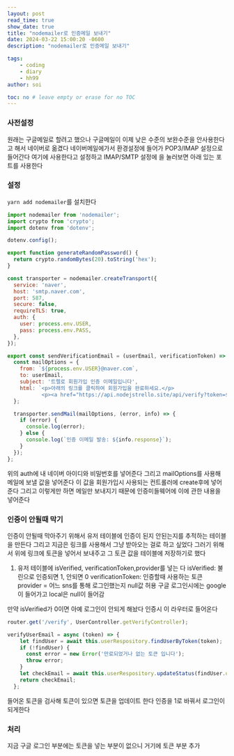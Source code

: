 ```yaml
---
layout: post
read_time: true
show_date: true
title: "nodemailer로 인증메일 보내기"
date: 2024-03-22 15:00:20 -0600
description: "nodemailer로 인증메일 보내기"

tags: 
    - coding
    - diary
    - hh99
author: soi

toc: no # leave empty or erase for no TOC
---
```


### 사전설정
원래는 구글메일로 할려고 했으나 구글메일이 이제 낮은 수준의 보완수준을 안사용한다고 해서 네이버로 옮겼다 
네이버메일에가서 환경설정에 들어가 POP3/IMAP 설정으로 들어간다 
여기에 사용한다고 설정하고 IMAP/SMTP 설정에 을 눌러보면 아래 있는 포트를 사용한다 

### 설정
`yarn add nodemailer`를 설치한다 
```javascript
import nodemailer from 'nodemailer';
import crypto from 'crypto';
import dotenv from 'dotenv';

dotenv.config();

export function generateRandomPassword() {
  return crypto.randomBytes(20).toString('hex');
}

const transporter = nodemailer.createTransport({
  service: 'naver',
  host: 'smtp.naver.com',
  port: 587,
  secure: false,
  requireTLS: true,
  auth: {
    user: process.env.USER,
    pass: process.env.PASS,
  },
});

export const sendVerificationEmail = (userEmail, verificationToken) => {
  const mailOptions = {
    from: `${process.env.USER}@naver.com`,
    to: userEmail,
    subject: '트렐로 회원가입 인증 이메일입니다',
    html: `<p>아래의 링크를 클릭하여 회원가입을 완료하세요.</p>
           <p><a href="https://api.nodejstrello.site/api/verify?token=${verificationToken}">회원가입 인증하기</a></p>`,
  };

  transporter.sendMail(mailOptions, (error, info) => {
    if (error) {
      console.log(error);
    } else {
      console.log(`인증 이메일 발송: ${info.response}`);
    }
  });
};
```
위의 auth에 내 네이버 아이디와 비밀번호를 넣어준다 
그리고 mailOptions를 사용해 메일에 보낼 값을 넣어준다 
이 값을 회원가입시 사용되는 컨트롤러에 create후에 넣어준다 
그리고 이렇게만 하면 메일만 보내지기 때문에 인증미들웨어에 이에 관한 내용을 넣어준다 

### 인증이 안될때 막기
인증이 안될때 막아주기 위해서 유저 테이블에 인증이 된지 안된는지를 추적하는 테이블을 만든다 
그리고 지금은 링크를 사용해서 그냥 받아오는 걸로 하고 싶었다 
그러기 위해서 위에 링크에 토큰을 넣어서 보내주고 그 토큰 값을 테이블에 저장하기로 했다 

1. 유저 테이블에 isVerified, verificationToken,provider를 넣는 다 
isVerified: 불린으로 인증되면 1, 안되면 0
verificationToken: 인증할때 사용하는 토큰 
provider = 어느 sns를 통해 로그인했는지 null값 허용
구글 로그인시에는 google이 들어가고 local은 null이 들어감

만약 isVerified가 0이면 아예 로그인이 안되게 해놨다 
인증시  이 라우터로 들어온다 
```javascript
router.get('/verify', UserController.getVerifyController);

verifyUserEmail = async (token) => {
    let findUser = await this.userRespository.findUserByToken(token);
    if (!findUser) {
      const error = new Error('만료되었거나 없는 토큰 입니다');
      throw error;
    }
    let checkEmail = await this.userRespository.updateStatus(findUser.userId);
    return checkEmail;
  };

```
들어온 토큰을 검사해 토큰이 있으면 토큰을 업데이트 한다 
인증을 1로 바꿔서 로그인이 되게한다 

### 처리 
지금 구글 로그인 부분에는 토큰을 넣는 부분이 없으니 거기에 토큰 부분 추가